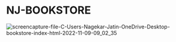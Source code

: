 # NJ-BOOKSTORE

![screencapture-file-C-Users-Nagekar-Jatin-OneDrive-Desktop-bookstore-index-html-2022-11-09-09_02_35](https://user-images.githubusercontent.com/114161888/200732502-a2d834bb-8616-4bdb-84a5-c4645deb2e2c.png)
 
 
